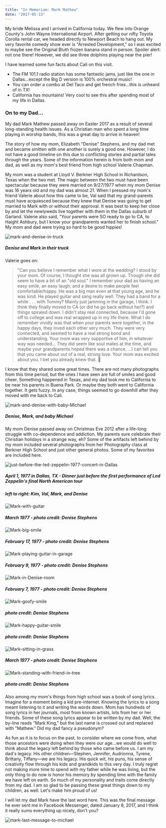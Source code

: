```yaml
---
title: "In Memoriam: Mark Mathew"
date: "2017-05-13"
---
```


My bride Melissa and I arrived in California today. We flew into Orange County's John Wayne International Airport. After getting our nifty Toyota Corolla rental car, we headed directly to Newport Beach to hang out. My very favorite comedy show ever is "Arrested Development," so I was excited to maybe see the Original Bluth frozen banana stand in person. Spoiler alert: not one there! However, we did see three dolphins playing near the pier!

I have learned some fun facts about Cali on this visit.

* The FM 101.1 radio station has some fantastic jams, just like the one in Dallas…except the Big D version is 100% orchestral music!
* You can order a combo at Del Taco and get french fries…this is unheard of in TX!
* California has mountains! Very cool to see this after spending most of my life in Dallas.

### On to my Dad…

My dad Mark Mathew passed away on Easter 2017 as a result of several long-standing health issues. As a Christian man who spent a long time playing in worship bands, this was a great day to arrive in heaven!

The story of how my mom, Elizabeth "Denise" Stephens, and my dad met and became smitten with one another is surely a good one. However, I do not have a good timeline on this due to conflicting stories and partial tales through the years. Some of the information herein is from both mom and dad, as well as my mom's best friend from high school Valerie Chapman.

My mom was a student at Lloyd V. Berkner High School in Richardson, Texas when the two met. The magic between the two must have been spectacular because they were married on 9/27/1977 when my mom Denise was 16 years old and my dad was almost 21. When I pressed my mom's friend Valerie about how this came to be, Val said that my grand-parents must have acquiesced because they knew that Denise was going to get married to Mark with or without their approval. It was best to keep her close by and let the newlyweds live together with them in the Dallas suburb of Garland. Valerie also said, "Your parents were SO ready to go to CA, to Haight Ashbury, but I know your grandparents wanted her to finish school." My mom and dad were trying so hard to be good hippies!

![mark-and-denise-in-truck](http://res.cloudinary.com/drumsensei/image/upload/v1516597539/mark-and-denise-2_sqkrcu.jpg)

##### Denise and Mark in their truck

Valerie goes on:

> "Can you believe I remember what I wore at the wedding? I stood by your mom. Of course, I thought she was all grown up. Though she did seem to have a bit of an "old soul." I remember your dad as having an easy smile, an easy laugh, and a desire to make people feel comfortable/happy. He was a big man even at that young age, and he was kind. He played guitar and sang really well. They had a band for a while . . . with Tommy? Mainly just jamming in the garage, I think. I think they finally moved to CA (or did he go back without her?) and things spiraled down. I didn't stay real connected, because I'd gone off to college and was real wrapped up in my life there. What I do remember vividly was that when your parents were together, in the happy days, they loved each other very much. They were very connected, and seemed to have a real strong bond and understanding. Your mom was very supportive of him, in whatever way was needed… They did seem like soul mates at the time, and maybe your grandparents hoped there was a chance. …I can tell you that you came about out of a real, strong love. Your mom was excited about you. I bet you already knew that. 🙂

I know that they shared some great times. There are not many photographs from this time period, but the ones I have seen are full of smiles and good cheer. Something happened in Texas, and my dad took me to California to be near his parents in Buena Park. Or maybe they both went to California together. It gets fuzzy. In any case, things seemed to go downhill after they moved with me back to Cali.

![mark-and-denise-with-baby-Michael](http://res.cloudinary.com/drumsensei/image/upload/v1516597661/mark-and-denise-1_mnbf8f.jpg)

##### Denise, Mark, and baby Michael

My mom Denise passed away on Christmas Eve 2012 after a life-long struggle with co-dependence and addiction. My parents sure celebrate their Christian holidays in a strange way, eh? Some of the artifacts left behind by my mom included several photographs from her Photography class at Berkner High School and just other general photos. Some of my favorites are included here.

![just-before-the-led-zeppelin-1977-concert-in-Dallas](http://res.cloudinary.com/drumsensei/image/upload/v1516597853/just-before-led-zeppelin-4-1-1977_qa6ixg.jpg)

##### April 1, 1977 in Dallas, TX - Dinner just before the first performance of Led Zeppelin's final North American tour

##### left to right: Kim, Val, Mark, and Denise

![Mark-with-guitar](http://res.cloudinary.com/drumsensei/image/upload/v1516597986/mark-1_t2n5yt.jpg)

##### March 1977 - photo credit: Denise Stephens

![Mark-big-smile](http://res.cloudinary.com/drumsensei/image/upload/v1516598072/mark-3_qxoktp.jpg)

##### February 17, 1977 - photo credit: Denise Stephens

![Mark-playing-guitar-in-garage](http://res.cloudinary.com/drumsensei/image/upload/v1516598127/mark-4_oqvomv.jpg)

##### February 9, 1977 - photo credit: Denise Stephens

![Mark-in-Denise-room](http://res.cloudinary.com/drumsensei/image/upload/v1516598192/mark-5_okqpxf.jpg)

##### February 7, 1977 - photo credit: Denise Stephens

![Mark-goofy-smile](http://res.cloudinary.com/drumsensei/image/upload/v1516598310/mark-6_efszid.jpg)

##### photo credit: Denise Stephens

![Mark-happy-guitar-smile](http://res.cloudinary.com/drumsensei/image/upload/v1516598374/mark-7_hkaegq.jpg)

##### photo credit: Denise Stephens

![Mark-sitting-in-grass](http://res.cloudinary.com/drumsensei/image/upload/v1516598442/mark-8_ts8mnl.jpg)

##### March 1977 - photo credit: Denise Stephens

![Mark-standing-with-friend-in-tree](http://res.cloudinary.com/drumsensei/image/upload/v1516598513/mark-9_axkui3.jpg)

##### photo credit: Denise Stephens

Also among my mom's things from high school was a book of song lyrics. Imagine for a moment being a kid pre-internet. Knowing the lyrics to a song meant listening to it and writing the words down. Mom has hundreds of song lyrics in her journals, most from known artists, lots from her or her friends. Some of these song lyrics appear to be written by my dad. Well, the by-line reads "Mark King," but the last name is crossed out and replaced with "Mathew." Did my dad fancy a pseudonym?

As fun as it is to focus on the past, to consider where we come from, what those ancestors were doing when they were our age…we would do well to think about the legacy left behind by those who came before us. I am my dad's legacy. His other children—Stephen, Jennifer, Audrionna, Tyrene, Brittany, Tiffany—we are his legacy. His quick wit, his puns, his sense of creativity flow through his kids and grandkids to this very day. I truly regret not making more time to spend with my father while he was living, but the only thing to do now is honor his memory by spending time with the family we have left on earth. So much of my personality and traits come directly from my dad. I am so glad to be passing these great things down to my children, as well. Let's make him proud of us!

I will let my dad Mark have the last word here. This was the final message he ever sent me in Facebook Messenger, dated January 8, 2017, and I think it really sums everything up nicely, don't you?

![mark-last-message-to-michael](http://res.cloudinary.com/drumsensei/image/upload/v1516598754/mark-mathew-last-message_d9kjwx.png)
